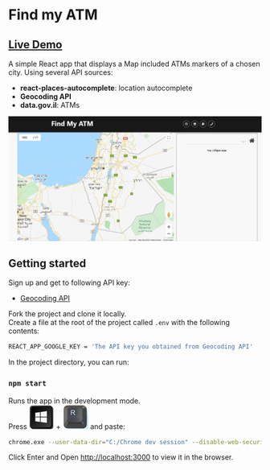 
# Find my ATM

## [Live Demo](https://find-atm-asaf.netlify.app/)

A simple React app that displays a Map included ATMs markers of a chosen city.
Using several API sources:

- **react-places-autocomplete**: location autocomplete
- **Geocoding API**
- **data.gov.il**: ATMs

![Home Page](https://github.com/asaf6024/Find-ATM/blob/master/public/images/findMyAtm.JPG)


## Getting started

Sign up and get to following API key:
- [Geocoding API](https://developers.google.com/maps/documentation/geocoding/overview)

Fork the project and clone it locally.<br />
Create a file at the root of the project called `.env` with the following contents:

```sh
REACT_APP_GOOGLE_KEY = 'The API key you obtained from Geocoding API'
```

In the project directory, you can run:

### `npm start`

Runs the app in the development mode.<br />
Press ![](https://github.com/asaf6024/Find-ATM/blob/master/public/images/windows.JPG)
 + 
 ![](https://github.com/asaf6024/Find-ATM/blob/master/public/images/r_letter.JPG)
 and paste:
```sh
chrome.exe --user-data-dir="C:/Chrome dev session" --disable-web-security
```
Click Enter and Open [http://localhost:3000](http://localhost:3000) to view it in the browser.
